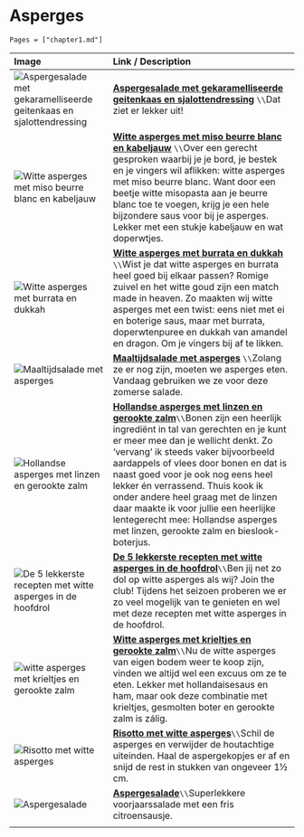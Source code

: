# Asperges

```@contents
Pages = ["chapter1.md"]
```

| Image| Link / Description |
| :--- | :--- |
| ![Aspergesalade met gekaramelliseerde geitenkaas en sjalottendressing](https://www.foodiesmagazine.nl/app/uploads/2022/03/FD2204-geitenkaas-WillemvSanten13229-scaled.jpg) | **[Aspergesalade met gekaramelliseerde geitenkaas en sjalottendressing](https://www.foodiesmagazine.nl/recepten/aspergesalade-met-gekaramelliseerde-geitenkaas-en-sjalottendressing/)** ``\\``Dat ziet er lekker uit! |
| ![Witte asperges met miso beurre blanc en kabeljauw](https://img.culy.nl/images/lBDftja7vOlvwXDDt_1x_f_G_YI=/860x303/smart/filters:quality(80):format(jpeg):fill(fff,1)/https%3A%2F%2Fwww.culy.nl%2Fwp-content%2Fuploads%2F2020%2F05%2F4_miso-beurre-blanc-asperges.jpg) | **[Witte asperges met miso beurre blanc en kabeljauw](https://www.culy.nl/recepten/miso-beurre-blanc-asperges/)** ``\\``Over een gerecht gesproken waarbij je je bord, je bestek en je vingers wil aflikken: witte asperges met miso beurre blanc. Want door een beetje witte misopasta aan je beurre blanc toe te voegen, krijg je een hele bijzondere saus voor bij je asperges. Lekker met een stukje kabeljauw en wat doperwtjes. |
| ![Witte asperges met burrata en dukkah](https://img.culy.nl/images/PYrg_zCH-6xtb8-gUnGfivlFqDE=/860x303/smart/filters:format(jpeg):quality(80)/https%3A%2F%2Fwww.culy.nl%2Fwp-content%2Fuploads%2F2017%2F03%2F1_witte_asperges_met_burrata.jpg) | **[Witte asperges met burrata en dukkah](https://www.culy.nl/recepten/culy-homemade-witte-asperges-met-burrata-en-dukkah-2/)** ``\\``Wist je dat witte asperges en burrata heel goed bij elkaar passen? Romige zuivel en het witte goud zijn een match made in heaven. Zo maakten wij witte asperges met een twist: eens niet met ei en boterige saus, maar met burrata, doperwtenpuree en dukkah van amandel en dragon. Om je vingers bij af te likken. |
| ![Maal­tijd­sa­la­de met as­per­ges](https://static.ah.nl/static/recepten/img_090957_445x297_JPG.jpg) | **[Maal­tijd­sa­la­de met as­per­ges](https://www.ah.nl/allerhande/recept/R-R1188680/maaltijdsalade-met-asperges)** ``\\``Zolang ze er nog zijn, moeten we asperges eten. Vandaag gebruiken we ze voor deze zomerse salade. |
| ![Hollandse asperges met linzen en gerookte zalm](https://www.francescakookt.nl/wp-content/uploads/2022/05/hollandse-asperges-met-linzen-en-gerookte-zalm-2-681x1024.jpg) | **[Hollandse asperges met linzen en gerookte zalm](https://www.francescakookt.nl/hollandse-asperges-linzen-en-gerookte-zalm/)**``\\``Bonen zijn een heerlijk ingrediënt in tal van gerechten en je kunt er meer mee dan je wellicht denkt. Zo ‘vervang’ ik steeds vaker bijvoorbeeld aardappels of vlees door bonen en dat is naast goed voor je ook nog eens heel lekker én verrassend. Thuis kook ik onder andere heel graag met de linzen daar maakte ik voor jullie een heerlijke lentegerecht mee: Hollandse asperges met linzen, gerookte zalm en bieslook-boterjus. |
| ![De 5 lekkerste recepten met witte asperges in de hoofdrol](https://www.culy.nl/wp-content/uploads/2015/06/Geroosterde-varkensbuik-met-witte-asperges-erwten-en-snijbiet-638x425.jpg) | **[De 5 lekkerste recepten met witte asperges in de hoofdrol](https://www.culy.nl/inspiratie/de-5-lekkerste-recepten-met-witte-asperges-in-de-hoofdrol/)**``\\``Ben jij net zo dol op witte asperges als wij? Join the club! Tijdens het seizoen proberen we er zo veel mogelijk van te genieten en wel met deze recepten met witte asperges in de hoofdrol. |
| ![witte asperges met krieltjes en gerookte zalm](https://img.culy.nl/images/-FN8Lg6LBebmqlrK9hEJlSaA32E=/768x271/smart/filters:format(jpeg):quality(80)/https%3A%2F%2Fwww.culy.nl%2Fwp-content%2Fuploads%2F2015%2F05%2Funnamed-1.jpg) | **[Witte asperges met krieltjes en gerookte zalm](https://www.culy.nl/recepten/culy-homemade-witte-asperges-met-krieltjes-en-gerookte-zalm/)**``\\``Nu de witte asperges van eigen bodem weer te koop zijn, vinden we altijd wel een excuus om ze te eten. Lekker met hollandaisesaus en ham, maar ook deze combinatie met krieltjes, gesmolten boter en gerookte zalm is zálig.  |
| ![Risotto met witte asperges](https://www.okokorecepten.nl/i/recepten/kookboeken/2014/recepten-venetie/risotto-witte-asperges-500.jpg) | **[Risotto met witte asperges](https://www.okokorecepten.nl/recept/rijst/risotto/risotto-witte-asperges)**``\\``Schil de asperges en verwijder de houtachtige uiteinden. Haal de aspergekopjes er af en snijd de rest in stukken van ongeveer 1½ cm. |
| ![As­per­ge­sa­la­de](https://static.ah.nl/static/recepten/img_005835_445x297_JPG.jpg) | **[As­per­ge­sa­la­de](https://www.ah.nl/allerhande/recept/R-R545358/aspergesalade)**``\\``Superlekkere voorjaarssalade met een fris citroensausje. |
||